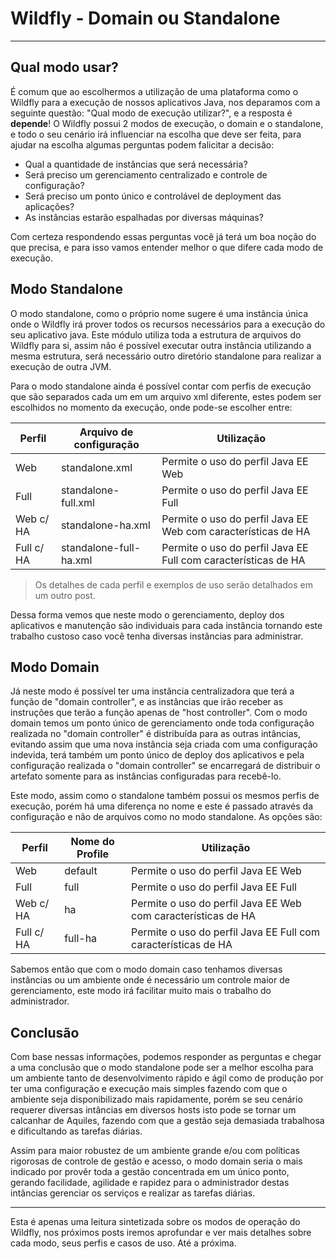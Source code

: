# Wildfly - Domain ou Standalone

---

## Qual modo usar?

É comum que ao escolhermos a utilização de uma plataforma como o Wildfly para a execução de nossos aplicativos Java, nos deparamos com a seguinte questão: "Qual modo de execução utilizar?", e a resposta é **depende**! O Wildfly possui 2 modos de execução, o domain e o standalone, e todo o seu cenário irá influenciar na escolha que deve ser feita, para ajudar na escolha algumas perguntas podem falicitar a decisão:

- Qual a quantidade de instâncias que será necessária?
- Será preciso um gerenciamento centralizado e controle de configuração?
- Será preciso um ponto único e controlável de deployment das aplicações?
- As instâncias estarão espalhadas por diversas máquinas?

Com certeza respondendo essas perguntas você já terá um boa noção do que precisa, e para isso vamos entender melhor o que difere cada modo de execução.

## Modo Standalone

O modo standalone, como o próprio nome sugere é uma instância única onde o Wildfly irá prover todos os recursos necessários para a execução do seu aplicativo java. Este módulo utiliza toda a estrutura de arquivos do Wildfly para si, assim não é possível executar outra instância utilizando a mesma estrutura, será necessário outro diretório standalone para realizar a execução de outra JVM.

Para o modo standalone ainda é possível contar com perfis de execução que são separados cada um em um arquivo xml diferente, estes podem ser escolhidos no momento da execução, onde pode-se escolher entre:

Perfil|Arquivo de configuração|Utilização
------|-----------------------|----------
Web|standalone.xml|Permite o uso do perfil Java EE Web
Full|standalone-full.xml|Permite o uso do perfil Java EE Full
Web c/ HA|standalone-ha.xml|Permite o uso do perfil Java EE Web com características de HA
Full c/ HA|standalone-full-ha.xml|Permite o uso do perfil Java EE Full com características de HA

> Os detalhes de cada perfil e exemplos de uso serão detalhados em um outro post.

Dessa forma vemos que neste modo o gerenciamento, deploy dos aplicativos e manutenção são individuais para cada instância tornando este trabalho custoso caso você tenha diversas instâncias para administrar.

## Modo Domain

Já neste modo é possível ter uma instância centralizadora que terá a função de  "domain controller", e as instâncias que irão receber as instruções que terão a função apenas de "host controller". Com o modo domain temos um ponto único de gerenciamento onde toda configuração realizada no "domain controller" é distribuída para as outras intâncias, evitando assim que uma nova instância seja criada com uma configuração indevida, terá também um ponto único de deploy dos aplicativos e pela configuração realizada o "domain controller" se encarregará de distribuir o artefato somente para as instâncias configuradas para recebê-lo.

Este modo, assim como o standalone também possui os mesmos perfis de execução, porém há uma diferença no nome e este é passado através da configuração e não de arquivos como no modo standalone. As opções são:

Perfil|Nome do Profile|Utilização
------|---------------|----------
Web|default|Permite o uso do perfil Java EE Web
Full|full|Permite o uso do perfil Java EE Full
Web c/ HA|ha|Permite o uso do perfil Java EE Web com características de HA
Full c/ HA|full-ha|Permite o uso do perfil Java EE Full com características de HA

Sabemos então que com o modo domain caso tenhamos diversas instâncias ou um ambiente onde é necessário um controle maior de gerenciamento, este modo irá facilitar muito mais o trabalho do administrador.

## Conclusão

Com base nessas informações, podemos responder as perguntas e chegar a uma conclusão que o modo standalone pode ser a melhor escolha para um ambiente tanto de desenvolvimento rápido e ágil como de produção por ter uma configuração e execução mais simples fazendo com que o ambiente seja disponibilizado mais rapidamente, porém se seu cenário requerer diversas intâncias em diversos hosts isto pode se tornar um calcanhar de Aquiles, fazendo com que a gestão seja demasiada trabalhosa e dificultando as tarefas diárias.

Assim para maior robustez de um ambiente grande e/ou com políticas rigorosas de controle de gestão e acesso, o modo domain seria o mais indicado por provêr toda a gestão concentrada em um único ponto, gerando facilidade, agilidade e rapidez para o administrador destas intâncias gerenciar os serviços e realizar as tarefas diárias.

---

Esta é apenas uma leitura sintetizada sobre os modos de operação do Wildfly, nos próximos posts iremos aprofundar e ver mais detalhes sobre cada modo, seus perfis e casos de uso. Até a próxima.
